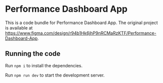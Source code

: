 
  # Performance Dashboard App

  This is a code bundle for Performance Dashboard App. The original project is available at https://www.figma.com/design/r94b1Hk6jhP9nRCMaRzKTF/Performance-Dashboard-App.

  ## Running the code

  Run `npm i` to install the dependencies.

  Run `npm run dev` to start the development server.
  